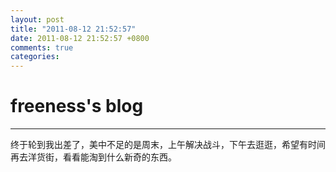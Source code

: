 ```yaml
---
layout: post
title: "2011-08-12 21:52:57"
date: 2011-08-12 21:52:57 +0800
comments: true
categories: 
---
```


# freeness's blog

----------

>
终于轮到我出差了，美中不足的是周末，上午解决战斗，下午去逛逛，希望有时间再去洋货街，看看能淘到什么新奇的东西。